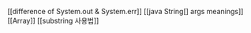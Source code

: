 [[difference of  System.out & System.err]]
[[java String[] args meanings]]
[[Array]]
[[substring 사용법]]
